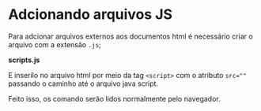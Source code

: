 # Adcionando arquivos JS

Para adcionar arquivos externos aos documentos html é necessário criar o arquivo com a extensão `.js`;

**scripts.js**

E inserílo no arquivo html por meio da tag `<script>` com o atributo `src=""` passando o caminho até o arquivo java script.

Feito isso, os comando serão lidos normalmente pelo navegador.